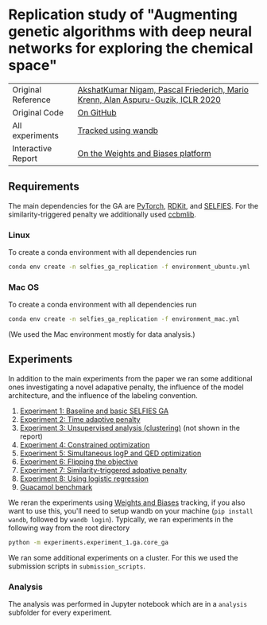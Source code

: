 # Replication study of "Augmenting genetic algorithms with deep neural networks for exploring the chemical space"

|                    |                                                                                                                                                                                                                                      |
| ------------------ | ------------------------------------------------------------------------------------------------------------------------------------------------------------------------------------------------------------------------------------ |
| Original Reference | [AkshatKumar Nigam, Pascal Friederich, Mario Krenn, Alan Aspuru-Guzik, ICLR 2020](https://openreview.net/forum?id=H1lmyRNFvr)                                                                                                        |
| Original Code      | [On GitHub](https://github.com/aspuru-guzik-group/GA/tree/paper_results)                                                                                                                                                          |
| All experiments    | [Tracked using wandb](https://wandb.ai/kjappelbaum/ga_replication_study)                                                                                                                                                             |
| Interactive Report | [On the Weights and Biases platform](https://wandb.ai/kjappelbaum/ga_replication_study/reports/A-reproducibility-study-of-Augmenting-Genetic-Algorithms-with-Deep-Neural-Networks-for-Exploring-the-Chemical-Space--Vmlldzo0MjI5NjI) |

## Requirements

The main dependencies for the GA are [PyTorch](https://pytorch.org/), [RDKit](rdkit.org), and [SELFIES](https://github.com/aspuru-guzik-group/selfies). For the similarity-triggered penalty we additionally used [ccbmlib](https://github.com/vogt-m/ccbmlib).

### Linux

To create a conda environment with all dependencies run

```bash
conda env create -n selfies_ga_replication -f environment_ubuntu.yml
```

### Mac OS

To create a conda environment with all dependencies run

```bash
conda env create -n selfies_ga_replication -f environment_mac.yml
```

(We used the Mac environment mostly for data analysis.)

## Experiments

In addition to the main experiments from the paper we ran some additional ones investigating a novel adapative penalty, the influence of the model architecture, and the influence of the labeling convention.

1. [Experiment 1: Baseline and basic SELFIES GA](experiments/experiment_1)
2. [Experiment 2: Time adaptive penalty](experiments/experiment_2)
3. [Experiment 3: Unsupervised analysis (clustering)](experiments/experiment_3) (not shown in the report)
4. [Experiment 4: Constrained optimization](experiments/experiment_4)
5. [Experiment 5: Simultaneous logP and QED optimization](experiments/experiment_5)
6. [Experiment 6: Flipping the objective](experiments/experiment_6)
7. [Experiment 7: Similarity-triggered adpative penalty](experiments/experiment_7)
8. [Experiment 8: Using logistic regression](experiments/experiment_8)
9. [Guacamol benchmark](experiments/guacamol_baseline)

We reran the experiments using [Weights and Biases](https://wandb.ai/site) tracking, if you also want to use this, you'll need to setup wandb on your machine (`pip install wandb`, followed by `wandb login`). Typically, we ran experiments in the following way from the root directory

```bash
python -m experiments.experiment_1.ga.core_ga
```

We ran some additional experiments on a cluster. For this we used the submission scripts in `submission_scripts`.

### Analysis

The analysis was performed in Jupyter notebook which are in a `analysis` subfolder for every experiment.
